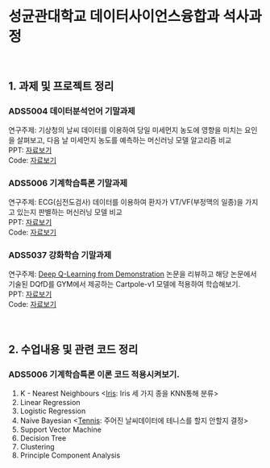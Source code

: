 # 성균관대학교 데이터사이언스융합과 석사과정 <br/><br/>

## 1. 과제 및 프로젝트 정리
### ADS5004 데이터분석언어 기말과제 
연구주제: 기상청의 날씨 데이터를 이용하여 당일 미세먼지 농도에 영향을 미치는 요인을 살펴보고, 다음 날 미세먼지 농도를 예측하는 머신러닝 모델 알고리즘 비교<br/>
PPT: [자료보기](https://github.com/Hanbi-Kim/SKKU-Applied-Data-Science/blob/main/ADS5004_%EB%8D%B0%EC%9D%B4%ED%84%B0%EB%B6%84%EC%84%9D%EC%96%B8%EC%96%B4/ADS5004_%EB%8D%B0%EC%9D%B4%ED%84%B0%EB%B6%84%EC%84%9D%EC%96%B8%EC%96%B4_%EA%B8%B0%EB%A7%90%ED%94%84%EB%A1%9C%EC%A0%9D%ED%8A%B8.pdf)<br/>
Code: [자료보기](https://github.com/Hanbi-Kim/SKKU-Applied-Data-Science/blob/main/ADS5004_%EB%8D%B0%EC%9D%B4%ED%84%B0%EB%B6%84%EC%84%9D%EC%96%B8%EC%96%B4/ADS5004_%EB%8D%B0%EC%9D%B4%ED%84%B0%EB%B6%84%EC%84%9D%EC%96%B8%EC%96%B4_%EA%B8%B0%EB%A7%90%ED%94%84%EB%A1%9C%EC%A0%9D%ED%8A%B8.ipynb)<br/>

### ADS5006 기계학습특론 기말과제
연구주제: ECG(심전도검사) 데이터를 이용하여 환자가 VT/VF(부정맥의 일종)을 가지고 있는지 판별하는 머신러닝 모델 비교<br/>
PPT: [자료보기](https://github.com/Hanbi-Kim/SKKU-Applied-Data-Science/blob/main/ADS5006_%EA%B8%B0%EA%B3%84%ED%95%99%EC%8A%B5%ED%8A%B9%EB%A1%A0/ADS5006_%EA%B8%B0%EB%A7%90%EA%B3%BC%EC%A0%9C_%EB%B6%80%EC%A0%95%EB%A7%A5%ED%8C%90%EB%B3%84%ED%95%98%EA%B8%B0_%EA%B9%80%ED%95%9C%EB%B9%84.pdf)<br/>
Code: [자료보기](https://github.com/Hanbi-Kim/SKKU-Applied-Data-Science/blob/main/ADS5006_%EA%B8%B0%EA%B3%84%ED%95%99%EC%8A%B5%ED%8A%B9%EB%A1%A0/ADS5006_%EA%B8%B0%EB%A7%90%EA%B3%BC%EC%A0%9C_%EB%B6%80%EC%A0%95%EB%A7%A5%ED%8C%90%EB%B3%84%ED%95%98%EA%B8%B0_%EA%B9%80%ED%95%9C%EB%B9%84.ipynb)<br/>

### ADS5037 강화학습 기말과제
연구주제: [Deep Q-Learning from Demonstration](https://arxiv.org/pdf/1704.03732.pdf) 논문을 리뷰하고 해당 논문에서 기술된 DQfD를 GYM에서 제공하는 Cartpole-v1 모델에 적용하여 학습해보기.<br/>
PPT: [자료보기](https://github.com/Hanbi-Kim/SKKU-Applied-Data-Science/blob/main/ADS5037_%EA%B0%95%ED%99%94%ED%95%99%EC%8A%B5/ADS5037_%EA%B0%95%ED%99%94%ED%95%99%EC%8A%B5_%EA%B8%B0%EB%A7%90%EA%B3%BC%EC%A0%9C_%EA%B9%80%ED%95%9C%EB%B9%84.pdf)<br/>
Code: [자료보기](https://github.com/Hanbi-Kim/SKKU-Applied-Data-Science/blob/main/ADS5037_%EA%B0%95%ED%99%94%ED%95%99%EC%8A%B5/agent_1.py)<br/>
<br/>
<br/>

## 2. 수업내용 및 관련 코드 정리
### ADS5006 기계학습특론 이론 코드 적용시켜보기. 
1. K - Nearest Neighbours <[Iris](https://github.com/Hanbi-Kim/SKKU-Applied-Data-Science/blob/main/ADS5006_%EA%B8%B0%EA%B3%84%ED%95%99%EC%8A%B5%ED%8A%B9%EB%A1%A0/Iris_KNN.ipynb): Iris 세 가지 종을 KNN통해 분류>
2. Linear Regression
3. Logistic Regression
4. Naive Bayesian <[Tennis](https://github.com/Hanbi-Kim/SKKU-Applied-Data-Science/blob/main/ADS5006_%EA%B8%B0%EA%B3%84%ED%95%99%EC%8A%B5%ED%8A%B9%EB%A1%A0/ADS5006_Tennis_GNB.ipynb): 주어진 날씨데이터에 테니스를 할지 안할지 결정>
5. Support Vector Machine
6. Decision Tree
7. Clustering
8. Principle Component Analysis 
